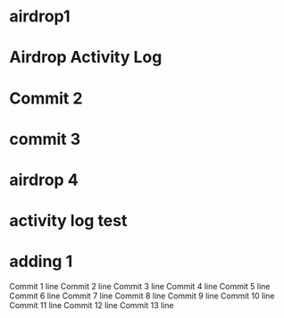 # airdrop1
# Airdrop Activity Log
# Commit 2
# commit 3
# airdrop 4
# activity log test
# adding 1
Commit 1 line
Commit 2 line
Commit 3 line
Commit 4 line
Commit 5 line
Commit 6 line
Commit 7 line
Commit 8 line
Commit 9 line
Commit 10 line
Commit 11 line
Commit 12 line
Commit 13 line
